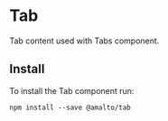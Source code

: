 # Tab

Tab content used with Tabs component.

## Install

To install the Tab component run:

```terminal
npm install --save @amalto/tab
```
